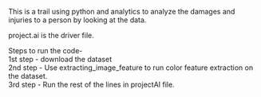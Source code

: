 This is a trail using python and analytics to analyze the damages and injuries to a person by looking at the data. <br>

project.ai is the driver file.<br>

Steps to run the code-<br>
1st step  - download the dataset <br>
2nd step - Use extracting_image_feature to run color feature extraction on the dataset.<br> 
3rd step - Run the rest of the lines in projectAI file.<br>
